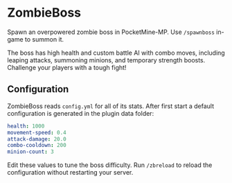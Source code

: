 # ZombieBoss

Spawn an overpowered zombie boss in PocketMine-MP. Use `/spawnboss` in-game to summon it.

The boss has high health and custom battle AI with combo moves, including leaping attacks,
summoning minions, and temporary strength boosts. Challenge your players with a tough fight!

## Configuration

ZombieBoss reads `config.yml` for all of its stats. After first start a default configuration
is generated in the plugin data folder:

```yaml
health: 1000
movement-speed: 0.4
attack-damage: 20.0
combo-cooldown: 200
minion-count: 3
```

Edit these values to tune the boss difficulty. Run `/zbreload` to reload the configuration
without restarting your server.
